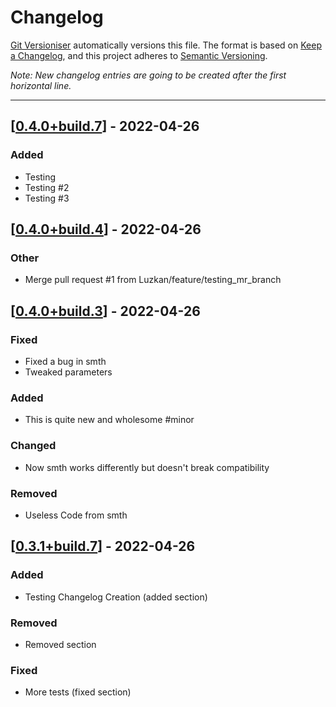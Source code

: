 # Changelog

[Git Versioniser](https://github.com/Luzkan/GitVersioniser) automatically versions this file. The format is based on [Keep a Changelog](https://keepachangelog.com/en/1.0.0/), and this project adheres to [Semantic Versioning](https://semver.org/spec/v2.0.0.html).

_Note: New changelog entries are going to be created after the first horizontal line._

---

## [[0.4.0+build.7]] - 2022-04-26

### Added
- Testing
- Testing #2
- Testing #3



## [[0.4.0+build.4]] - 2022-04-26

### Other
- Merge pull request #1 from Luzkan/feature/testing_mr_branch



## [[0.4.0+build.3]] - 2022-04-26

### Fixed
- Fixed a bug in smth
- Tweaked parameters

### Added
- This is quite new and wholesome #minor

### Changed
- Now smth works differently but doesn't break compatibility

### Removed
- Useless Code from smth



## [[0.3.1+build.7]] - 2022-04-26

### Added
- Testing Changelog Creation (added section)



### Removed
- Removed section

### Fixed
- More tests (fixed section)




[0.3.1+build.7]: https://github.com/Luzkan/TestGHActionsRepo/releases/tag/0.3.1+build.7

[0.4.0+build.3]: https://github.com/Luzkan/TestGHActionsRepo/releases/tag/0.4.0+build.3

[0.4.0+build.4]: https://github.com/Luzkan/TestGHActionsRepo/releases/tag/0.4.0+build.4
[0.4.0+build.7]: https://github.com/Luzkan/TestGHActionsRepo/releases/tag/0.4.0+build.7

